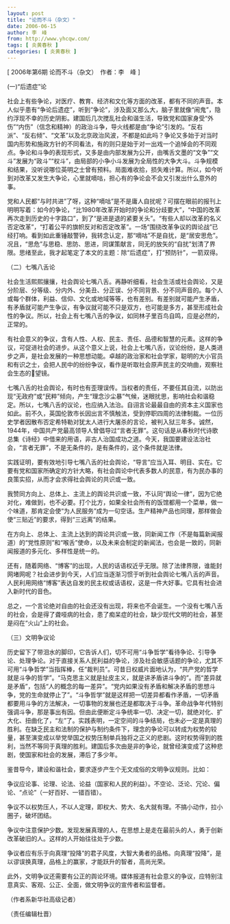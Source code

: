 ```yaml
---
layout: post
title: "论而不斗（杂文）"
date: 2006-06-15
author: 李　峰
from: http://www.yhcqw.com/
tags: [ 炎黄春秋 ]
categories: [ 炎黄春秋 ]
---
```



[ 2006年第6期 论而不斗（杂文）　作者：李　峰 ]

(一)“后遗症”论


社会上有些争论，对医疗、教育、经济和文化等方面的改革，都有不同的声音。本人似乎患有“争论后遗症”，听到“争论”，涉及面又那么大，脑子里就像“闹鬼”，隐约浮现不幸的历史阴影。建国后几次搅乱社会和谐生活，导致党和国家身受“外伤”“内伤”（信念和精神）的政治斗争，导火线都是由“争论”引发的。“反右派”、“反右倾”、“文革”以及北京政治风波，不都是如此吗？争论又多始于对当时国内形势和施政方针的不同看法，有的则只是始于对一出戏一个追悼会的不同观点。争论和斗争的表现形式，又多是由内部发展为公开，由嘴舌文墨的“文争”“文斗”发展为“政斗”“权斗”，由局部的小争小斗发展为全局性的大争大斗。斗争规模和结果，没听说哪位英明之士曾有预料。局面难收拾，损失难计算。所以，如今听到对改革又发生大争论，心里就嘀咕，担心有的争论会不会又引发出什么意外的事。


党和人民都“与时共进”了呀，这种“嘀咕”是不是庸人自扰呢？可摆在眼前的报刊上明明写着：如今的争论，“比1980年改革开始时的争论和分歧要大”，“中国的改革再次走到历史的十字路口”，到了“是进是退的紧要关头”。“有些人却以改革的名义否定改革”，“打着公平的旗帜反对和否定改革”。一场“围绕改革争议的舆论战”已经打响。看到如此重锤敲警钟，我转念认定，那“嘀咕”不是自扰，是“居安思危”。况且，“思危”与思稳、思防、思进，同谋策献言，同无的放矢的“自扰”划清了界限。思绪至此，我才起笔定了本文的主题：除“后遗症”，打“预防针”，一箭双得。

（二）七嘴八舌论


社会生活熙熙攘攘，社会舆论七嘴八舌。再静听细看，社会生活或社会舆论，又是分阶层、分等级、分内外、分美丑、分正误、分不同背景、分不同声音的。每个人或每个群体，利益、信仰、文化或地域等等，也有差别。有差别就可能产生矛盾，有矛盾就可能产生争议，有争议就可能不只是双方，也可能是多方，甚至形成社会性的争议。所以，社会上有七嘴八舌的争议，如同林子里百鸟自鸣，应是必然的，正常的。


有社会意义的争议，含有人性、人权、民主、责任、品德和智慧的元素。这样的争议，可促进社会的进步。从这个意义上说，社会上七嘴八舌，议论纷纷，是人类进步之声，是社会发展的一种思想动能。卓越的政治家和社会学家，聪明的大小官员和有识之士，会把人民中的纷纷争议，看作是听取社会原声民主的交响曲，观察社会生态的望镜。


七嘴八舌的社会舆论，有时也有歪理误传。当权者的责任，不要任其自流，以防出现“无政府”或“民粹”倾向，产生“理念沙尘暴”气候，迷眼扰思，影响社会和谐稳定。所以，七嘴八舌的议论，也应纳入法治。自诩言论最最自由的资本主义国家也如此。前不久，英国伦敦市长因出言不慎触法，受到停职四周的法律制裁。一位历史学者因散布否定希特勒对犹太人进行大屠杀的言论，被判入狱三年多。诚然，1944年，中国共产党最高领导人曾倡导过“言者无罪”。这句话是从春秋时代诗歌总集《诗经》中借来的用语，非古人治国成功之道。今天，我国要建设法治社会，“言者无罪”，不是无条件的，是有条件的，这个条件就是法律。


实践证明，要有效地引导七嘴八舌的社会舆论，“导言”应当入耳、明目、实在。它要有党和国家所确定的方针大略，有社会舆论中代表多数人的民意，有为民办事的良策实招，从而才会求得社会舆论的共识或一致。


我赞同方向上、总体上、主流上的舆论共识或一致，不认同“舆论一律”，因为它绝对化，难做到，也不必要。打个比方，如果全社会所有的饭馆都用一个菜单，做一个味道，那肯定会使“为人民服务”成为一句空话。生产精神产品也同理，那样做会使“三贴近”的要求，得到“三远离”的结果。


在方向上、总体上、主流上达到的舆论共识或一致，同新闻工作（不是每篇新闻报道）的“党性原则”和“喉舌”使命，以及未来会制定的新闻法，也会是一致的，同新闻报道的多元化、多样性是统一的。


还有，随着网络、“博客”的出现，人民的话语权近乎无限。除了法律界限，谁能封网堵网呢？社会进步到今天，人们应当逐渐习惯于听到社会舆论七嘴八舌的声音。人民利用网络“博客”表达自发的民主权或话语权，这是一件大好事。它具有社会进入新时代的音色。


总之，一个言论绝对自由的社会还没有出现，将来也不会诞生。一个没有七嘴八舌的社会，会是得了聋哑病的社会，患了痴呆症的社会，缺少现代文明的社会，甚至是闷在“火山”上的社会。

（三）文明争议论


历史留下了带泪水的脚印，它告诉人们，切不可用“斗争哲学”看待争论、引导争论、处理争论。对于直接关系人民利益的争论，涉及社会敏感话题的争论，尤其不可用“斗争哲学”当指挥棒，任“裁判员”。可昔日权威片面地认为，“共产党的哲学就是斗争的哲学”。“马克思主义就是扯皮主义，就是讲矛盾讲斗争的”。而“差异就是矛盾”，包括“人的概念的每一差异”。“党内如果没有矛盾和解决矛盾的思想斗争，党的生命就停止了”。“斗争哲学”就是这样把一切差异都看作矛盾，一切矛盾都要用斗争的方法解决，一切事物的发展也还是都取决于斗争。革命战争年代特别强调斗争，那是事出有因。但由此便断定斗争统率一切、决定一切，就绝对化、扩大化、扭曲化了，“左”了。实践表明，一定空间的斗争结局，也未必一定是真理的胜利。在缺乏民主和法制的保护与制约条件下，理念的争论可以转成为权势的较量，甚至演变成以举党举国之权势压制单兵独将之正义的悲剧。这时权势得到的胜利，当然不等同于真理的胜利。建国后多次由是非的争论，就曾经演变成了这种悲剧，使国家和社会的发展，滞后了多少年。

鉴昔导今，建设和谐社会，要求逐步产生个无文成俗的文明争议规则。比如：

争议应论事、论理、论法、论益（国家和人民的利益）。不空论、泛论、冗论、偏论、“点论”（一好百好、一错百错）。

争议不以权势压人，不以人定理，即权大、势大、名大就有理。不搞小动作，拉小圈子，破坏团结。

争议中注意保护少数。发现发展真理的人，在思想上是走在最前头的人，勇于创新改革破旧的人。这样的人开始往往处于少数。

争议者应有乐于向真理“投降”的君子风度，大智大勇者的品格。向真理“投降”，是以谬误换真理，品格上的赢家，才能跃升的智者，高尚光荣。

此外，文明争议还需要有公正的舆论环境。媒体报道有社会意义的争议，应特别注意真实、客观、公正、全面，做文明争议的宣传者和监督者。

（作者系新华社高级记者）

（责任编辑杜晋）


